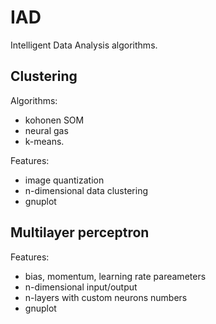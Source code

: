 # IAD
Intelligent Data Analysis algorithms.
## Clustering 
Algorithms:

* kohonen SOM
* neural gas
* k-means. <br />

Features:

* image quantization 
* n-dimensional data clustering
* gnuplot 
## Multilayer perceptron
Features:
* bias, momentum, learning rate pareameters 
* n-dimensional input/output
* n-layers with custom neurons numbers
* gnuplot 


 

